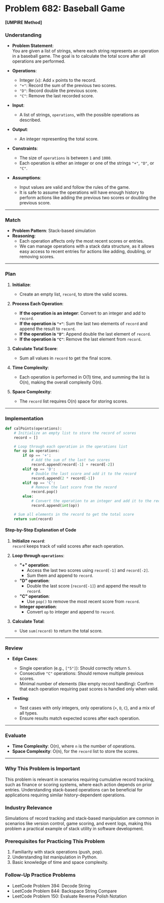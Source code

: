 
# Problem 682: Baseball Game

#### [UMPIRE Method]


### Understanding

- **Problem Statement**:  
  You are given a list of strings, where each string represents an operation in a baseball game. The goal is to calculate the total score after all operations are performed.
  
- **Operations**:
  - Integer (`x`): Add `x` points to the record.
  - `"+"`: Record the sum of the previous two scores.
  - `"D"`: Record double the previous score.
  - `"C"`: Remove the last recorded score.

- **Input**:
  - A list of strings, `operations`, with the possible operations as described.
  
- **Output**:
  - An integer representing the total score.

- **Constraints**:
  - The size of `operations` is between `1` and `1000`.
  - Each operation is either an integer or one of the strings `"+"`, `"D"`, or `"C"`.
  
- **Assumptions**:
  - Input values are valid and follow the rules of the game.
  - It is safe to assume the operations will have enough history to perform actions like adding the previous two scores or doubling the previous score.
---
### Match

- **Problem Pattern**: Stack-based simulation
- **Reasoning**:
  - Each operation affects only the most recent scores or entries.
  - We can manage operations with a stack data structure, as it allows easy access to recent entries for actions like adding, doubling, or removing scores.

---
### Plan

1. **Initialize**:
   - Create an empty list, `record`, to store the valid scores.
   
2. **Process Each Operation**:
   - **If the operation is an integer**: Convert to an integer and add to `record`.
   - **If the operation is `"+"`**: Sum the last two elements of `record` and append the result to `record`.
   - **If the operation is `"D"`**: Append double the last element of `record`.
   - **If the operation is `"C"`**: Remove the last element from `record`.
   
3. **Calculate Total Score**:
   - Sum all values in `record` to get the final score.

4. **Time Complexity**:  
   - Each operation is performed in O(1) time, and summing the list is O(n), making the overall complexity O(n).
   
5. **Space Complexity**:
   - The `record` list requires O(n) space for storing scores.
---
### Implementation

```python
def calPoints(operations):
    # Initialize an empty list to store the record of scores
    record = []

    # Loop through each operation in the operations list
    for op in operations:
        if op == '+':
            # Add the sum of the last two scores
            record.append(record[-1] + record[-2])
        elif op == 'D':
            # Double the last score and add it to the record
            record.append(2 * record[-1])
        elif op == 'C':
            # Remove the last score from the record
            record.pop()
        else:
            # Convert the operation to an integer and add it to the record
            record.append(int(op))

    # Sum all elements in the record to get the total score
    return sum(record)
```

#### Step-by-Step Explanation of Code

1. **Initialize `record`**:  
   `record` keeps track of valid scores after each operation.

2. **Loop through `operations`**:
   - **"+" operation**:
     - Access the last two scores using `record[-1]` and `record[-2]`.
     - Sum them and append to `record`.
   - **"D" operation**:
     - Double the last score (`record[-1]`) and append the result to `record`.
   - **"C" operation**:
     - Use `pop()` to remove the most recent score from `record`.
   - **Integer operation**:
     - Convert `op` to integer and append to `record`.

3. **Calculate Total**:
   - Use `sum(record)` to return the total score.
---
### Review

- **Edge Cases**:
  - Single operation (e.g., `["5"]`): Should correctly return `5`.
  - Consecutive `"C"` operations: Should remove multiple previous scores.
  - Minimal number of elements (like empty record handling): Confirm that each operation requiring past scores is handled only when valid.
  
- **Testing**:
  - Test cases with only integers, only operations (`+`, `D`, `C`), and a mix of all types.
  - Ensure results match expected scores after each operation.
---
### Evaluate

- **Time Complexity**: O(n), where `n` is the number of operations.
- **Space Complexity**: O(n), for the `record` list to store the scores.
---
### Why This Problem is Important

This problem is relevant in scenarios requiring cumulative record tracking, such as finance or scoring systems, where each action depends on prior entries. Understanding stack-based operations can be beneficial for applications requiring similar history-dependent operations.

### Industry Relevance

Simulations of record tracking and stack-based manipulation are common in scenarios like version control, game scoring, and event logs, making this problem a practical example of stack utility in software development.

### Prerequisites for Practicing This Problem

1. Familiarity with stack operations (push, pop).
2. Understanding list manipulation in Python.
3. Basic knowledge of time and space complexity.

### Follow-Up Practice Problems

- LeetCode Problem 394: Decode String
- LeetCode Problem 844: Backspace String Compare
- LeetCode Problem 150: Evaluate Reverse Polish Notation
